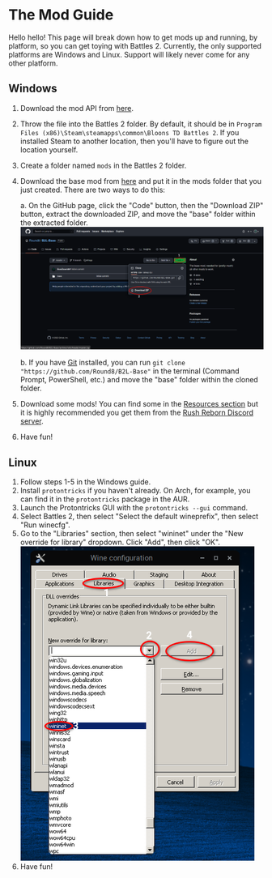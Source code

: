 # The Mod Guide
Hello hello! This page will break down how to get mods up and running, by platform, so you can get toying with Battles 2.
Currently, the only supported platforms are Windows and Linux. Support will likely never come for any other platform.

## Windows
1. Download the mod API from [here](https://cdn.discordapp.com/attachments/934954383223967764/934954769125085245/wininet.dll).
2. Throw the file into the Battles 2 folder. By default, it should be in `Program Files (x86)\Steam\steamapps\common\Bloons TD Battles 2`. If you installed Steam to another location, then you'll have to figure out the location yourself.
3. Create a folder named `mods` in the Battles 2 folder.
4. Download the base mod from [here](https://github.com/Round8/B2L-Base) and put it in the mods folder that you just created. There are two ways to do this:

    a. On the GitHub page, click the "Code" button, then the "Download ZIP" button, extract the downloaded ZIP, and move the "base" folder within the extracted folder.
    ![Image](../images/mod-guide/1.png)

    b. If you have [Git](https://git-scm.com/downloads) installed, you can run `git clone "https://github.com/Round8/B2L-Base"` in the terminal (Command Prompt, PowerShell, etc.) and move the "base" folder within the cloned folder.
5. Download some mods! You can find some in the [Resources section](https://round8.github.io/BTDB2-Wiki/resources.html) but it is highly recommended you get them from the [Rush Reborn Discord server](https://discord.gg/USpJnaaNap).
6. Have fun!

## Linux
1. Follow steps 1-5 in the Windows guide.
2. Install `protontricks` if you haven't already. On Arch, for example, you can find it in the `protontricks` package in the AUR.
3. Launch the Protontricks GUI with the `protontricks --gui` command.
4. Select Battles 2, then select "Select the default wineprefix", then select "Run winecfg".
5. Go to the "Libraries" section, then select "wininet" under the "New override for library" dropdown. Click "Add", then click "OK".
    ![Image](../images/mod-guide/2.png)
6. Have fun!
